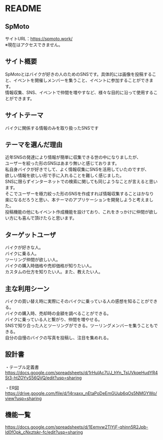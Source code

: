 # README

## SpMoto
サイトURL：https://spmoto.work/  
※現在はアクセスできません。

## サイト概要
SpMotoとはバイクが好きの人のためのSNSです。具体的には画像を投稿すること、イベントを開催しメンバーを集うこと、イベントに参加することができます。  
情報収集、SNS、イベントで仲間を増やすなど、様々な目的に沿って使用することができます。  
## サイトテーマ
バイクに関係する情報のみを取り扱ったSNSです

## テーマを選んだ理由
近年SNSの発達により情報が簡単に収集できる世の中になりましたが、  
ユーザーを絞った形のSNSはあまり無いと感じております。  
私自身バイクが好きでして、よく情報収集にSNSを活用していたのですが、  
欲しい情報を欲しい形で手に入れることを難しく感じました。  
SNSに限らずインターネットでの検索に関しても同じようなことが言えると思います。  
そこでユーザーを極力絞った形のSNSを作成すれば情報収集することはかなり楽になるだろうと思い、本テーマのアプリケーションを開発しようと考えました。  
投稿機能の他にもイベント作成機能を設けており、これをきっかけに仲間が欲しい方にも喜んで頂けたらと思います。  

## ターゲットユーザ
バイクが好きな人。  
バイクに乗る人。  
ツーリング仲間が欲しい人。  
バイクの購入時価格や売却価格が知りたい人。  
カスタムの仕方を知りたい人。また、教えたい人。  




## 主な利用シーン
バイクの買い替え時に実際にそのバイクに乗っている人の感想を知ることができる。  
バイクの購入時、売却時の金額を調べることができる。  
バイクに乗っている人と繋がり、仲間を増やせる。  
SNSで知り合った人とツーリングができる。ツーリングメンバーを集うこともできる。  
自分の自慢のバイクの写真を投稿し、注目を集めれる。  



## 設計書


・テーブル定義書  
https://docs.google.com/spreadsheets/d/1rHuIAc7UJ_hYn_TsUVkqeHudYR4St3-htZOYvS56QVQ/edit?usp=sharing

・ER図  
https://drive.google.com/file/d/14rxaxx_nEtaPoDeEmGUub6qOs5NMGYWo/view?usp=sharing


## 機能一覧
https://docs.google.com/spreadsheets/d/1Eemvw2TlYjF-qhinn5R2Jpb-ld0fOpk_cNxztskr-fc/edit?usp=sharing